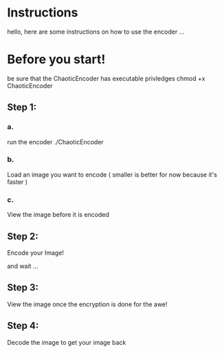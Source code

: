 # Instructions

hello, here are some instructions on how to use the encoder ...

# Before you start!
be sure that the ChaoticEncoder has executable privledges
  chmod +x ChaoticEncoder

## Step 1:

### a.
run the encoder
  ./ChaoticEncoder

### b.
Load an image you want to encode ( smaller is better for now because it's faster )

### c.
View the image before it is encoded

## Step 2:

Encode your Image!

and wait ...

## Step 3:

View the image once the encryption is done for the awe!

## Step 4:

Decode the image to get your image back
